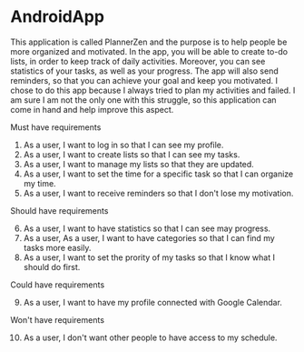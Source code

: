 # AndroidApp

This application is called PlannerZen and the purpose is to help people be more organized and motivated. In the app, you will be able to create to-do lists, in order to keep track
of daily activities. Moreover, you can see statistics of your tasks, as well as your progress. The app will also send reminders, so that you can achieve your goal and keep you 
motivated. I chose to do this app because I always tried to plan my activities and failed. I am sure I am not the only one with this struggle, so this application can come in hand
and help improve this aspect.

Must have requirements 

1. As a user, I want to log in so that I can see my profile.
2. As a user, I want to create lists so that I can see my tasks.
3. As a user, I want to manage my lists so that they are updated. 
4. As a user, I want to set the time for a specific task so that I can organize my time.
5. As a user, I want to receive reminders so that I don't lose my motivation.

Should have requirements

6. As a user, I want to have statistics so that I can see may progress.
7. As a user, As a user, I want to have categories so that I can find my tasks more easily.
8. As a user, I want to set the prority of my tasks so that I know what I should do first.

Could have requirements

9. As a user, I want to have my profile connected with Google Calendar.

Won't have requirements

10. As a user, I don't want other people to have access to my schedule.
